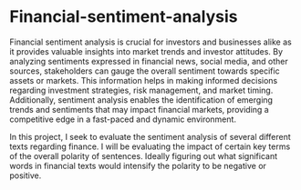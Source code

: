 # Financial-sentiment-analysis

Financial sentiment analysis is crucial for investors and businesses alike as it provides valuable insights into market trends and investor attitudes. By analyzing sentiments expressed in financial news, social media, and other sources, stakeholders can gauge the overall sentiment towards specific assets or markets. This information helps in making informed decisions regarding investment strategies, risk management, and market timing. Additionally, sentiment analysis enables the identification of emerging trends and sentiments that may impact financial markets, providing a competitive edge in a fast-paced and dynamic environment.

In this project, I seek to evaluate the sentiment analysis of several different texts regarding finance. I will be evaluating the impact of certain key terms of the overall polarity of sentences. Ideally figuring out what significant words in financial texts would intensify the polarity to be negative or positive.
